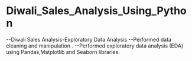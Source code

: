 # Diwali_Sales_Analysis_Using_Python
--Diwali Sales Analysis-Exploratory Data Analysis
--Performed data cleaning and manipulation .
--Performed exploratory data analysis (EDA) using Pandas,Matplotlib and Seaborn libraries.
